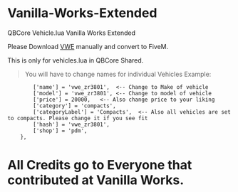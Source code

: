 # Vanilla-Works-Extended
QBCore Vehicle.lua Vanilla Works Extended 

Please Download [VWE](https://www.gta5-mods.com/vehicles/vanillaworks-extended-pack-add-on-oiv-tuning-liveries-vanillaworks-and-other-modders) manually and convert to FiveM.

This is only for vehicles.lua in QBCore Shared.

> You will have to change names for individual Vehicles Example:
```    ['vwe_zr3801'] = {
        ['name'] = 'vwe_zr3801',  <-- Change to Make of vehicle  
        ['model'] = 'vwe_zr3801', <-- Change to model of vehicle
        ['price'] = 20000,   <-- Also change price to your liking
        ['category'] = 'compacts',   
        ['categoryLabel'] = 'Compacts',  <-- Also all vehicles are set to compacts. Please change it if you see fit 
        ['hash'] = 'vwe_zr3801',   
        ['shop'] = 'pdm',  
    },
```

# All Credits go to Everyone that contributed at Vanilla Works. 
